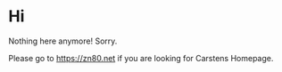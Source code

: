 # Hi

Nothing here anymore! Sorry.


Please go to https://zn80.net if you are looking for Carstens Homepage. 
